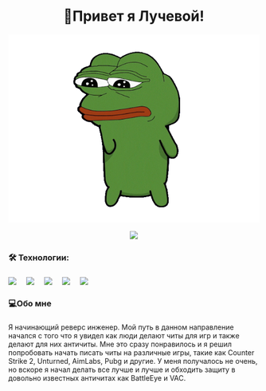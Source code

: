<h1 align="center">👋Привет я Лучевой!</h1>

<p align="center">
 <img width="600" src="assets/pepefrg-4.gif" alt="snake"/>
</p>

<div align="center">
  <img src="https://visitor-badge.laobi.icu/badge?page_id=luchevoy.luchevoy&"  />
</div>

<h3 align="left">🛠 Технологии:</h3>

###

<div align="left">
  <img src="https://cdn.jsdelivr.net/gh/devicons/devicon/icons/dot-net/dot-net-plain-wordmark.svg" height="40"  />
  <img width="12" />
  <img src="https://cdn.jsdelivr.net/gh/devicons/devicon/icons/csharp/csharp-original.svg" height="40"   />
  <img width="12" />
  <img src="https://cdn.jsdelivr.net/gh/devicons/devicon/icons/cplusplus/cplusplus-original.svg" height="40" />
  <img width="12" />
  <img src="https://cdn.jsdelivr.net/gh/devicons/devicon/icons/linux/linux-original.svg" height="40" />
  <img width="12" />
  <img src="https://cdn.jsdelivr.net/gh/devicons/devicon/icons/" height="40" />
  <img width="12" />
</div>

<h3 align="left">💻Обо мне</h3>

###

<p align="left">Я начинающий реверс инженер. Мой путь в данном направление начался с того что я увидел как люди делают читы для игр и также делают для них античиты. Мне это сразу понравилось и я решил попробовать начать писать читы на различные игры, такие как Counter Strike 2, Unturned, AimLabs, Pubg и другие. У меня получалось не очень, но вскоре я начал делать все лучше и лучше и обходить защиту в довольно известных античитах как BattleEye и VAC. <br>



